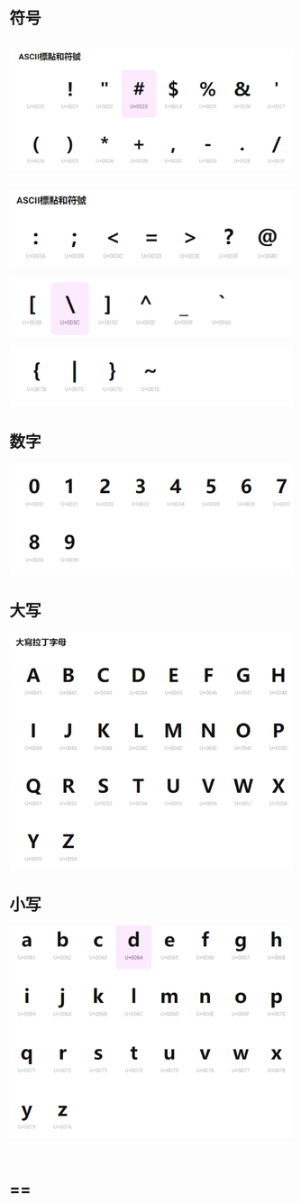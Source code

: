 # 符号

​	![image-20221213225330379](assets/image-20221213225330379.png)



​	![image-20221213225457521](assets/image-20221213225457521.png)



![image-20221213225650096](assets/image-20221213225650096.png)	



![image-20221213225807204](assets/image-20221213225807204.png)















# 数字

![image-20221213225429467](assets/image-20221213225429467.png)







# 大写

![image-20221213225553338](assets/image-20221213225553338.png)

# 	小写

![image-20221213225731057](assets/image-20221213225731057.png)



​	





# ==